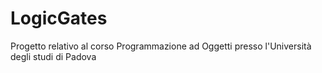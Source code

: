 # LogicGates
Progetto relativo al corso Programmazione ad Oggetti presso l'Università degli studi di Padova
